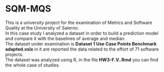# SQM-MQS
This is a university project for the examination of Metrics and Software Quality at the University of Salerno.  
In this case study I analyzed a dataset in order to build a prediction model and compare it with the baselines of average and median.  
The dataset under examination is **Dataset 1 Use Case Points Benchmark adapted.xslx** in it are reported the data related to the effort of 71 software projects.  
The dataset was analyzed using R, in the file **HW3-F.V..Rmd** you can find the whole case of studies.
